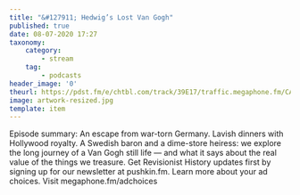 ```yaml
---
title: "&#127911; Hedwig’s Lost Van Gogh"
published: true
date: 08-07-2020 17:27
taxonomy:
    category:
        - stream
    tag:
        - podcasts
header_image: '0'
theurl: https://pdst.fm/e/chtbl.com/track/39E17/traffic.megaphone.fm/CAD5477040659.mp3
image: artwork-resized.jpg
template: item
--- 
```

Episode summary: An escape from war-torn Germany. Lavish dinners with Hollywood royalty. A Swedish baron and a dime-store heiress: we explore the long journey of a Van Gogh still life — and what it says about the real value of the things we treasure. Get Revisionist History updates first by signing up for our newsletter at pushkin.fm. Learn more about your ad choices. Visit megaphone.fm/adchoices

